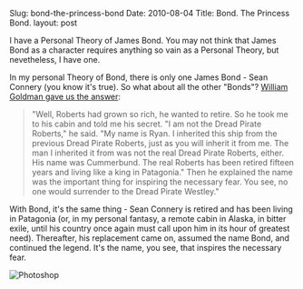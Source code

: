 Slug: bond-the-princess-bond
Date: 2010-08-04
Title: Bond. The Princess Bond.
layout: post


I have a Personal Theory of James Bond. You may not think that James Bond as a character requires anything so vain as a Personal Theory, but nevetheless, I have one.

In my personal Theory of Bond, there is only one James Bond - Sean Connery (you know it's true). So what about all the other "Bonds"? [William Goldman gave us the answer](http://en.wikipedia.org/wiki/The_Princess_Bride):

>"Well, Roberts had grown so rich, he wanted to retire. So he took me to his cabin and told me his secret. "I am not the Dread Pirate Roberts," he said. "My name is Ryan. I inherited this ship from the previous Dread Pirate Roberts, just as you will inherit it from me. The man I inherited it from was not the real Dread Pirate Roberts, either. His name was Cummerbund. The real Roberts has been retired fifteen years and living like a king in Patagonia." Then he explained the name was the important thing for inspiring the necessary fear. You see, no one would surrender to the Dread Pirate Westley."

With Bond, it's the same thing - Sean Connery is retired and has been living in Patagonia (or, in my personal fantasy, a remote cabin in Alaska, in bitter exile, until his country once again must call upon him in its hour of greatest need). Thereafter, his replacement came on, assumed the name Bond, and continued the legend. It's the name, you see, that inspires the necessary fear.

<img class="asset  asset-image at-xid-6a010534988cd3970b0133f2d45c31970b" alt="Photoshop" title="Photoshop" src="https://steveivy.typepad.com/.a/6a010534988cd3970b0133f2d45c31970b-800wi" border="0" style="display: block; margin-left: auto; margin-right: auto;" />
